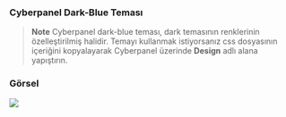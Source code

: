 ### Cyberpanel Dark-Blue Teması
> **Note**
> Cyberpanel dark-blue teması, dark temasının renklerinin özelleştirilmiş halidir. Temayı kullanmak istiyorsanız css dosyasının içeriğini kopyalayarak Cyberpanel üzerinde **Design** adlı alana yapıştırın.
### Görsel
![](https://i.ibb.co/xFRF6GZ/IMG-20220411-175843.png)

